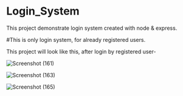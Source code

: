 # Login_System
This project demonstrate login system created with node &amp; express.

#This is only login system, for already registered users.

This project will look like this, after login by registered user-

![Screenshot (161)](https://user-images.githubusercontent.com/90141326/138604746-d27fd6dd-f9c0-47ca-85a4-ee7463c992b6.png)


![Screenshot (163)](https://user-images.githubusercontent.com/90141326/138604756-d2ef55a4-0a58-4b46-bd26-03a69daea144.png)


![Screenshot (165)](https://user-images.githubusercontent.com/90141326/138604762-41402872-320b-4124-8308-f71a879f80b6.png)

